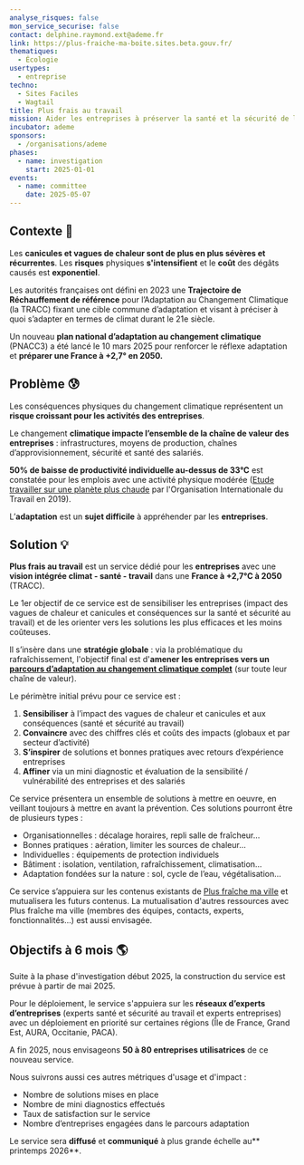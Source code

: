 ```yaml
---
analyse_risques: false
mon_service_securise: false
contact: delphine.raymond.ext@ademe.fr
link: https://plus-fraiche-ma-boite.sites.beta.gouv.fr/
thematiques:
  - Écologie
usertypes:
  - entreprise
techno:
  - Sites Faciles
  - Wagtail
title: Plus frais au travail
mission: Aider les entreprises à préserver la santé et la sécurité de leurs salariés pendant les canicules
incubator: ademe
sponsors:
  - /organisations/ademe
phases:
  - name: investigation
    start: 2025-01-01
events:
  - name: committee
    date: 2025-05-07
---
```

## Contexte 👀

Les **canicules et vagues de chaleur sont de plus en plus sévères et récurrentes**.
Les **risques** physiques **s'intensifient** et le **coût** des dégâts causés est **exponentiel**.

Les autorités françaises ont défini en 2023 une **Trajectoire de Réchauffement de référence** pour l’Adaptation au Changement Climatique (la TRACC) fixant une cible commune d’adaptation et visant à préciser à quoi s’adapter en termes de climat durant le 21e siècle.

Un nouveau **plan national d’adaptation au changement climatique** (PNACC3) a été lancé le 10 mars 2025 pour renforcer le réflexe adaptation et **préparer une France à +2,7° en 2050.**

## Problème 😰

Les conséquences physiques du changement climatique représentent un **risque croissant pour les activités des entreprises**.

Le changement **climatique impacte l’ensemble de la chaîne de valeur des entreprises** : infrastructures, moyens de production, chaînes d’approvisionnement, sécurité et santé des salariés.

**50% de baisse de productivité individuelle au-dessus de 33°C** est constatée pour les emplois avec une activité physique modérée ([Etude travailler sur une planète plus chaude](https://www.ilo.org/sites/default/files/wcmsp5/groups/public/%40dgreports/%40dcomm/%40publ/documents/publication/wcms_737037.pdf) par l'Organisation Internationale du Travail en 2019).


L’**adaptation** est un **sujet difficile** à appréhender par les **entreprises**.

## Solution 💡

**Plus frais au travail** est un service dédié pour les **entreprises** avec une **vision intégrée climat - santé - travail** dans une **France à +2,7°C à 2050** (TRACC).

Le 1er objectif de ce service est de sensibiliser les entreprises (impact des vagues de chaleur et canicules et conséquences sur la santé et sécurité au travail) et de les orienter vers les solutions les plus efficaces et les moins coûteuses.

Il s’insère dans une **stratégie globale** : via la problématique du rafraîchissement, l'objectif final est d'**amener les entreprises vers un [parcours d’adaptation au changement climatique complet](https://agirpourlatransition.ademe.fr/entreprises/strategie-adaptation/changement-climatique)** (sur toute leur chaîne de valeur).

Le périmètre initial prévu pour ce service est : 
1.  **Sensibiliser** à l’impact des vagues de chaleur et canicules et aux conséquences (santé et sécurité au travail)
2. **Convaincre** avec des chiffres clés et coûts des impacts (globaux et par secteur d’activité)
3. **S’inspirer** de solutions et bonnes pratiques avec retours d’expérience entreprises 
4. **Affiner** via un mini diagnostic et évaluation de la sensibilité / vulnérabilité des entreprises et des salariés

Ce service présentera un ensemble de solutions à mettre en oeuvre, 
en veillant toujours à mettre en avant la prévention. 
Ces solutions pourront être de plusieurs types :
* Organisationnelles : décalage horaires, repli salle de fraîcheur…
* Bonnes pratiques : aération, limiter les sources de chaleur…
* Individuelles : équipements de protection individuels
* Bâtiment : isolation, ventilation, rafraîchissement, climatisation…
* Adaptation fondées sur la nature : sol, cycle de l’eau,  végétalisation…

Ce service s’appuiera sur les contenus existants de [Plus fraîche ma ville](https://beta.gouv.fr/startups/plusfraichemaville.html) et mutualisera les futurs contenus. La mutualisation d'autres ressources avec Plus fraîche ma ville (membres des équipes, contacts, experts, fonctionnalités...) est aussi envisagée.

## Objectifs à 6 mois 🌎

Suite à la phase d'investigation début 2025, la construction du service est prévue à partir de mai 2025.

Pour le déploiement, le service s'appuiera sur les **réseaux d’experts d’entreprises** (experts santé et sécurité au travail et experts entreprises) avec un déploiement en priorité sur certaines régions (Île de France, Grand Est, AURA, Occitanie, PACA).

A fin 2025, nous envisageons **50 à 80 entreprises utilisatrices** de ce nouveau service.

Nous suivrons aussi ces autres métriques d'usage et d'impact :
*  Nombre de solutions mises en place
* Nombre de mini diagnostics effectués
* Taux de satisfaction sur le service
* Nombre d’entreprises engagées dans le parcours adaptation

Le service sera **diffusé** et **communiqué** à plus grande échelle au** printemps 2026**.
